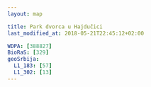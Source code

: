```yaml
---
layout: map

title: Park dvorca u Hajdučici
last_modified_at: 2018-05-21T22:45:12+02:00

WDPA: [388827]
BioRaS: [329]
geoSrbija:
  L1_183: [57]
  L1_302: [13]
---
```

